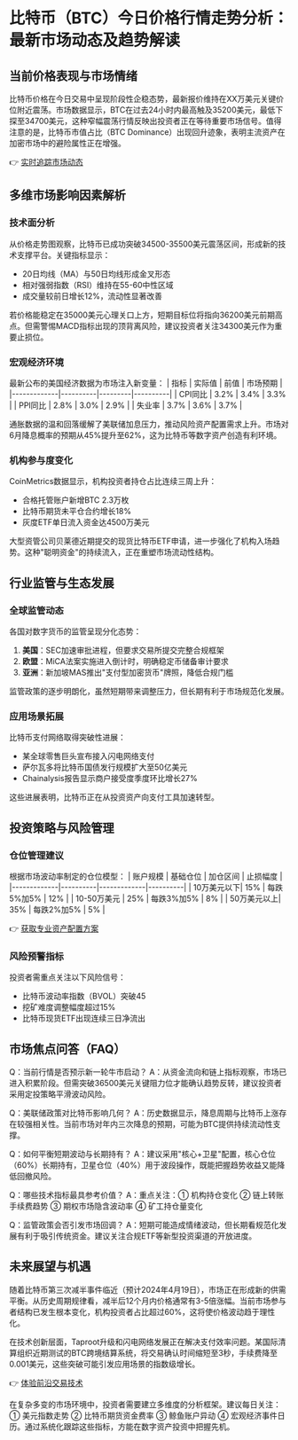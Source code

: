 # 比特币（BTC）今日价格行情走势分析：最新市场动态及趋势解读

## 当前价格表现与市场情绪
比特币价格在今日交易中呈现阶段性企稳态势，最新报价维持在XX万美元关键价位附近震荡。市场数据显示，BTC在过去24小时内最高触及35200美元，最低下探至34700美元，这种窄幅震荡行情反映出投资者正在等待重要市场信号。值得注意的是，比特币市值占比（BTC Dominance）出现回升迹象，表明主流资产在加密市场中的避险属性正在增强。

👉 [实时追踪市场动态](https://bit.ly/okx_welcome)

## 多维市场影响因素解析

### 技术面分析
从价格走势图观察，比特币已成功突破34500-35500美元震荡区间，形成新的技术支撑平台。关键指标显示：
- 20日均线（MA）与50日均线形成金叉形态
- 相对强弱指数（RSI）维持在55-60中性区域
- 成交量较前日增长12%，流动性显著改善

若价格能稳定在35000美元心理关口上方，短期目标位将指向36200美元前期高点。但需警惕MACD指标出现的顶背离风险，建议投资者关注34300美元作为重要止损位。

### 宏观经济环境
最新公布的美国经济数据为市场注入新变量：
| 指标        | 实际值   | 前值    | 市场预期 |
|-------------|----------|---------|----------|
| CPI同比     | 3.2%     | 3.4%    | 3.3%     |
| PPI同比     | 2.8%     | 3.0%    | 2.9%     |
| 失业率      | 3.7%     | 3.6%    | 3.7%     |

通胀数据的温和回落缓解了美联储加息压力，推动风险资产配置需求上升。市场对6月降息概率的预期从45%提升至62%，这为比特币等数字资产创造有利环境。

### 机构参与度变化
CoinMetrics数据显示，机构投资者持仓占比连续三周上升：
- 合格托管账户新增BTC 2.3万枚
- 比特币期货未平仓合约增长18%
- 灰度ETF单日流入资金达4500万美元

大型资管公司贝莱德近期提交的现货比特币ETF申请，进一步强化了机构入场趋势。这种"聪明资金"的持续流入，正在重塑市场流动性结构。

## 行业监管与生态发展

### 全球监管动态
各国对数字货币的监管呈现分化态势：
1. **美国**：SEC加速审批进程，但要求交易所提交完整合规框架
2. **欧盟**：MiCA法案实施进入倒计时，明确稳定币储备审计要求
3. **亚洲**：新加坡MAS推出"支付型加密货币"牌照，降低合规门槛

监管政策的逐步明朗化，虽然短期带来调整压力，但长期有利于市场规范化发展。

### 应用场景拓展
比特币支付网络取得突破性进展：
- 某全球零售巨头宣布接入闪电网络支付
- 萨尔瓦多将比特币国债发行规模扩大至50亿美元
- Chainalysis报告显示商户接受度季度环比增长27%

这些进展表明，比特币正在从投资资产向支付工具加速转型。

## 投资策略与风险管理

### 仓位管理建议
根据市场波动率制定的仓位模型：
| 账户规模    | 基础仓位 | 加仓区间    | 止损幅度 |
|-------------|----------|-------------|----------|
| 10万美元以下| 15%      | 每跌5%加5%  | 12%      |
| 10-50万美元 | 25%      | 每跌3%加5%  | 8%       |
| 50万美元以上| 35%      | 每跌2%加5%  | 5%       |

👉 [获取专业资产配置方案](https://bit.ly/okx_welcome)

### 风险预警指标
投资者需重点关注以下风险信号：
- 比特币波动率指数（BVOL）突破45
- 挖矿难度调整幅度超过15%
- 比特币现货ETF出现连续三日净流出

## 市场焦点问答（FAQ）

Q：当前行情是否预示新一轮牛市启动？
A：从资金流向和链上指标观察，市场已进入积累阶段。但需突破36500美元关键阻力位才能确认趋势反转，建议投资者采用定投策略平滑波动风险。

Q：美联储政策对比特币影响几何？
A：历史数据显示，降息周期与比特币上涨存在较强相关性。当前市场对年内三次降息的预期，可能为BTC提供持续流动性支撑。

Q：如何平衡短期波动与长期持有？
A：建议采用"核心+卫星"配置，核心仓位（60%）长期持有，卫星仓位（40%）用于波段操作，既能把握趋势收益又能降低回撤风险。

Q：哪些技术指标最具参考价值？
A：重点关注：① 机构持仓变化 ② 链上转账手续费趋势 ③ 期权市场隐含波动率 ④ 矿工持仓量变化

Q：监管政策会否引发市场回调？
A：短期可能造成情绪波动，但长期看规范化发展有利于吸引传统资金。建议关注合规ETF等新型投资渠道的开放进度。

## 未来展望与机遇
随着比特币第三次减半事件临近（预计2024年4月19日），市场正在形成新的供需平衡。从历史周期规律看，减半后12个月内价格通常有3-5倍涨幅。当前市场参与者结构已发生根本变化，机构投资者占比超过60%，这将使价格波动趋于理性化。

在技术创新层面，Taproot升级和闪电网络发展正在解决支付效率问题。某国际清算组织近期测试的BTC跨境结算系统，将交易确认时间缩短至3秒，手续费降至0.001美元，这些突破可能引发应用场景的指数级增长。

👉 [体验前沿交易技术](https://bit.ly/okx_welcome)

在复杂多变的市场环境中，投资者需要建立多维度的分析框架。建议每日关注：① 美元指数走势 ② 比特币期货资金费率 ③ 鲸鱼账户异动 ④ 宏观经济事件日历。通过系统化跟踪这些指标，方能在数字资产投资中把握先机。